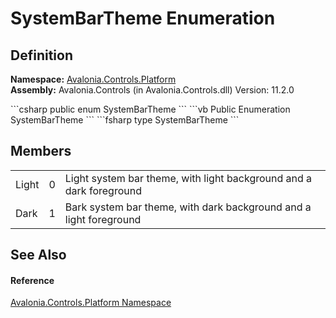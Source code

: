 # SystemBarTheme Enumeration




## Definition
**Namespace:** <a href="N_Avalonia_Controls_Platform">Avalonia.Controls.Platform</a>  
**Assembly:** Avalonia.Controls (in Avalonia.Controls.dll) Version: 11.2.0

<Tabs groupId="api-code-preview">
<TabItem value="csharp" label="C#">
```csharp
public enum SystemBarTheme
```
</TabItem>
<TabItem value="vb" label="VB">
```vb
Public Enumeration SystemBarTheme
```
</TabItem>
<TabItem value="fsharp" label="F#">
```fsharp
type SystemBarTheme
```
</TabItem>
</Tabs>



## Members
<table>
<tr>
<td>Light</td>
<td>0</td>
<td>Light system bar theme, with light background and a dark foreground</td>
</tr>
<tr>
<td>Dark</td>
<td>1</td>
<td>Bark system bar theme, with dark background and a light foreground</td>
</tr>
</table>

## See Also


#### Reference
<a href="N_Avalonia_Controls_Platform">Avalonia.Controls.Platform Namespace</a>  

